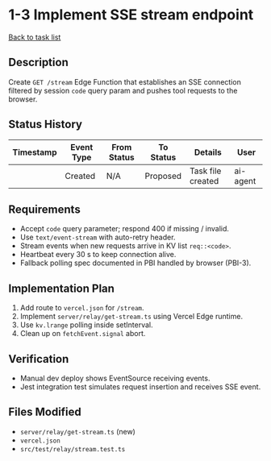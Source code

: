 # 1-3 Implement SSE stream endpoint

[Back to task list](./tasks.md)

## Description
Create `GET /stream` Edge Function that establishes an SSE connection filtered by session `code` query param and pushes tool requests to the browser.

## Status History
| Timestamp | Event Type | From Status | To Status | Details | User |
|-----------|------------|-------------|-----------|---------|------|
| <!-- TIMESTAMP --> | Created | N/A | Proposed | Task file created | ai-agent |

## Requirements
* Accept `code` query parameter; respond 400 if missing / invalid.
* Use `text/event-stream` with auto-retry header.
* Stream events when new requests arrive in KV list `req::<code>`.
* Heartbeat every 30 s to keep connection alive.
* Fallback polling spec documented in PBI handled by browser (PBI-3).

## Implementation Plan
1. Add route to `vercel.json` for `/stream`.
2. Implement `server/relay/get-stream.ts` using Vercel Edge runtime.
3. Use `kv.lrange` polling inside setInterval.
4. Clean up on `fetchEvent.signal` abort.

## Verification
* Manual dev deploy shows EventSource receiving events.
* Jest integration test simulates request insertion and receives SSE event.

## Files Modified
* `server/relay/get-stream.ts` (new)
* `vercel.json`
* `src/test/relay/stream.test.ts`
